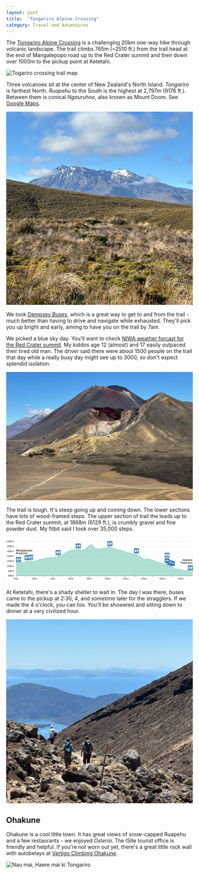```yaml
---
layout: post
title:  "Tongariro Alpine Crossing"
category: Travel and Adventures
---
```


The [Tongariro Alpine Crossing][1] is a challenging 20km one-way hike through volcanic landscape. The trail climbs 765m (~2510 ft.) from the trail head at the end of Mangatepopo road up to the Red Crater summit and then down over 1000m to the pickup point at Ketetahi.

![Togariro crossing trail map](../images/tongariro/tongariro-trail-map.png)

Three volcanoes sit at the center of New Zealand's North Island. _Tongariro_ is farthest North. _Ruapehu_ to the South is the highest at 2,797m (9176 ft.). Between them is conical _Ngauruhoe_, also known as Mount Doom. See [Google Maps][2].

![Ruapehu](../images/tongariro/ruapehu.jpeg)

We took [Dempsey Buses][4], which is a great way to get to and from the trail - much better than having to drive and navigate while exhausted. They'll pick you up bright and early, aiming to have you on the trail by 7am.

We picked a blue sky day. You'll want to check [NIWA weather forcast for the Red Crater summit][3]. My kiddos age 12 (almost) and 17 easily outpaced their tired old man. The driver said there were about 1500 people on the trail that day while a really busy day might see up to 3000, so don't expect splendid isolation.

![Red Crater Summit with Ngauruhoe in the background](../images/tongariro/red-crater-summit-and-ngauruhoe.jpeg)

The trail is tough. It's steep going up and coming down. The lower sections have lots of wood-framed steps. The upper section of trail the leads up to the Red Crater summit, at 1868m (6129 ft.), is crumbly gravel and fine powder dust. My fitbit said I took over 35,000 steps.

![Elevation](../images/tongariro/elevation.png)

At Ketetahi, there's a shady shelter to wait in. The day I was there, buses came to the pickup at 2:30, 4, and sometime later for the stragglers. If we made the 4 o'clock, you can too. You'll be showered and sitting down to dinner at a very civilized hour.

![The descent looking towards Lake Taupo](../images/tongariro/lake-taupo.jpeg)

## Ohakune

Ohakune is a cool little town. It has great views of snow-capped Ruapehu and a few restaurants - we enjoyed _Osteria_. The ISite tourist office is friendly and helpful. If you're not worn out yet, there's a great little rock wall with autobelays at [Vertigo Climbing Ohakune][6].

![Nau mai, Haere mai ki Tongariro](../images/tongariro/welcome.jpeg)


[1]: https://www.doc.govt.nz/parks-and-recreation/places-to-go/central-north-island/places/tongariro-national-park/things-to-do/tracks/tongariro-alpine-crossing/
[2]: https://www.google.com/maps/@-39.1634219,175.5839858,83111m/data=!3m1!1e3?entry=ttu&g_ep=EgoyMDI1MDEwMS4wIKXMDSoASAFQAw%3D%3D
[3]: https://weather.niwa.co.nz/parks/Tongariro%20National%20Park/Red%20Crater
[4]: https://www.dempseybuses.co.nz/Services/Tongariro+Crossing.html
[6]: https://www.vertigoclimbing.co.nz/
